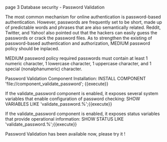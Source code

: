 page 3
Database security - Password Validation 

The most common mechanism for online authentication is password-based authentication. However, passwords are frequently set to be short, made up of predictable words and phrases that are also semantically related. Reddit, Twitter, and Yahoo! also pointed out that the hackers can easily guess the passwords or crack the password files. As to strengthen the existing of password-based authentication and authorization, MEDIUM password policy should be inplaced. 

MEDIUM password policy required passwords must contain at least 1 numeric character, 1 lowercase character, 1 uppercase character, and 1 special (nonalphanumeric) character.

Password Validation Component Installation:
INSTALL COMPONENT 'file://component_validate_password'; {{execute}} 

If the validate_password component is enabled, it exposes several system variables that enable configuration of password checking:
SHOW VARIABLES LIKE 'validate_password.%';{{execute}} 

If the validate_password component is enabled, it exposes status variables that provide operational information:
SHOW STATUS LIKE 'validate_password.%';{{execute}} 

Password Validation has been available now, please try it !
